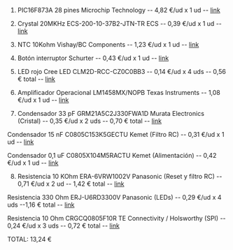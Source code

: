 1. PIC16F873A 28 pines Microchip Technology -- 4,82 €/ud x 1 ud --
[link](https://www.mouser.es/ProductDetail/Microchip-Technology/PIC16F873A-E-SO?qs=rh436G1KrYw0cpTSpOxOjQ%3D%3D)

2. Crystal 20MKHz ECS-200-10-37B2-JTN-TR ECS -- 0,39 €/ud x 1 ud --
[link](https://www.mouser.es/ProductDetail/ECS/ECS-200-10-37B2-JTN-TR?qs=aP1CjGhiNiGUus5uYaDTGg%3D%3D)

3. NTC 10Kohm Vishay/BC Components -- 1,23 €/ud x 1 ud --
[link](https://www.mouser.es/ProductDetail/Vishay-BC-Components/NTCLE350E4103FLB0?qs=sGAEpiMZZMv0NwlthflBiw5q9k5PXlRvUgeKSGBurUA%3D)

4. Botón interruptor Schurter -- 0,43 €/ud x 1 ud --
[link](https://www.mouser.es/ProductDetail/Schurter/1301931424?qs=GIi83qBHgilkrMwKiiKACQ%3D%3D&mgh=1&vip=1&gclid=Cj0KCQiAu62QBhC7ARIsALXijXSUUMyjvqhzy5qK-pRrcAS0nCTLDvpNms5FvR8FubSB-2lUTFsvWGsaAiBoEALw_wcB)

5. LED rojo Cree LED CLM2D-RCC-CZ0C0BB3 -- 0,14 €/ud x 4 uds -- 0,56 € total -- 
[link](https://www.mouser.es/ProductDetail/Cree-LED/CLM2D-RCC-CZ0C0BB3?qs=sGAEpiMZZMvyj6n1w4pZDz9nvxQ%2FaIylQBE4vpEhHFqpGtm4vcGdVA%3D%3D)

6. Amplificador Operacional LM1458MX/NOPB Texas Instruments -- 1,08 €/ud x 1 ud --
[link](https://www.mouser.es/ProductDetail/Texas-Instruments/LM1458MX-NOPB?qs=X1J7HmVL2ZEdp3OcgROSyw%3D%3D)

7. Condensador 33 pF GRM21A5C2J330FWA1D Murata Electronics (Cristal) -- 0,35 €/ud x 2 uds -- 0,70 € total --
[link](https://www.mouser.es/ProductDetail/Murata-Electronics/GRM21A5C2J330FWA1D?qs=sGAEpiMZZMsh%252B1woXyUXjw6NjsBEUinDAFNEL8CvHuU%3D)

  Condensador 15 nF C0805C153K5GECTU Kemet (Filtro RC) -- 0,31 €/ud x 1 ud --
  [link](https://www.mouser.es/ProductDetail/KEMET/C0805C153K5GECTU?qs=sGAEpiMZZMsh%252B1woXyUXj6NiChfwzFayNAT2w2rMMzY%3D)

  Condensador 0,1 uF C0805X104M5RACTU Kemet (Alimentación) -- 0,42 €/ud x 1 ud --
  [link](https://www.mouser.es/ProductDetail/KEMET/C0805X104M5RACTU?qs=1xOl%2F8aMGNq7VJopyoJi7Q%3D%3D)

8. Resistencia 10 KOhm ERA-6VRW1002V Panasonic (Reset y filtro RC) -- 0,71 €/ud x 2 ud -- 1,42 € total --
[link](https://www.mouser.es/ProductDetail/Panasonic/ERA-6VRW1002V?qs=sGAEpiMZZMtlubZbdhIBIF3tu7NV9mhCKxlX5raRdkI%3D)

  Resistencia 330 Ohm ERJ-U6RD3300V Panasonic (LEDs) -- 0,29 €/ud x 4 uds --1,16 € total --
  [link](https://www.mouser.es/ProductDetail/Panasonic/ERJ-U6RD3300V?qs=sGAEpiMZZMtlubZbdhIBIIPWN1VQSu3w0jHi1KFtNh0%3D)

  Resistencia 10 Ohm CRGCQ0805F10R TE Connectivity / Holsworthy (SPI) -- 0,24 €/ud x 3 uds -- 0,72 € total --
  [link](https://www.mouser.es/ProductDetail/TE-Connectivity-Holsworthy/CRGCQ0805F10R?qs=sGAEpiMZZMtlubZbdhIBIOInyB5Ysv8s0KSDHq6LTUM%3D)

TOTAL: 13,24 €
